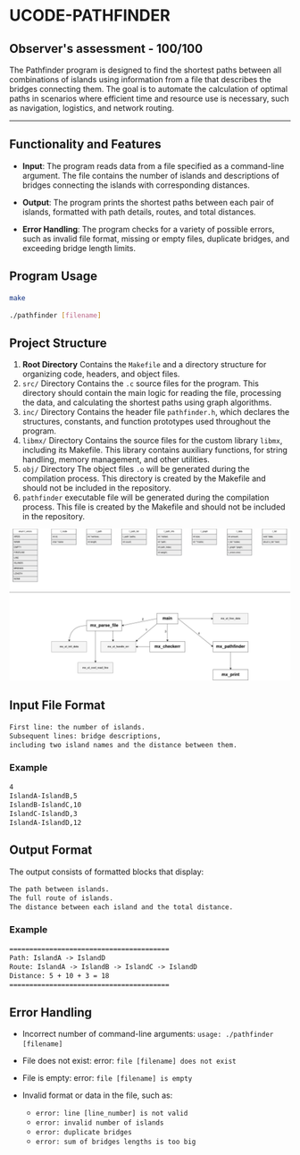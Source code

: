 # UCODE-PATHFINDER
## Observer's assessment - 100/100
The Pathfinder program is designed to find the shortest paths between all combinations of islands using information 
from a file that describes the bridges connecting them. 
The goal is to automate the calculation of optimal paths in scenarios where efficient time and resource use is necessary,
such as navigation, logistics, and network routing.

---

## Functionality and Features

- **Input**: The program reads data from a file specified as a command-line argument.
  The file contains the number of islands and descriptions of bridges connecting the islands with corresponding distances.


- **Output**: The program prints the shortest paths between each pair of islands, 
  formatted with path details, routes, and total distances.


- **Error Handling**: The program checks for a variety of possible errors, such as invalid file format, 
  missing or empty files, duplicate bridges, and exceeding bridge length limits.

## Program Usage

```bash
make
```
```bash
./pathfinder [filename]
```

## Project Structure

1. **Root Directory**
    Contains the `Makefile` and a directory structure for organizing code, headers, and object files. 
2. `src/` Directory
    Contains the `.c` source files for the program. This directory should contain the main logic for reading the file,
    processing the data, and calculating the shortest paths using graph algorithms.
3. `inc/` Directory
    Contains the header file `pathfinder.h`, which declares the structures, 
    constants, and function prototypes used throughout the program. 
4. `libmx/` Directory
    Contains the source files for the custom library `libmx`, including its Makefile. 
    This library contains auxiliary functions, for string handling, memory management, and other utilities. 
5. `obj/` Directory
    The object files `.o` will be generated during the compilation process. 
    This directory is created by the Makefile and should not be included in the repository.
6. `pathfinder` executable file will be generated during the compilation process.
   This file is created by the Makefile and should not be included in the repository.

![UML](pathfinder.drawio.png)

## Input File Format

    First line: the number of islands.
    Subsequent lines: bridge descriptions, 
    including two island names and the distance between them.

### Example
```
4
IslandA-IslandB,5
IslandB-IslandC,10
IslandC-IslandD,3
IslandA-IslandD,12
```

## Output Format

The output consists of formatted blocks that display:

    The path between islands.
    The full route of islands.
    The distance between each island and the total distance.

### Example
```
========================================
Path: IslandA -> IslandD
Route: IslandA -> IslandB -> IslandC -> IslandD
Distance: 5 + 10 + 3 = 18
========================================
```

## Error Handling

* Incorrect number of command-line arguments: `usage: ./pathfinder [filename]`

* File does not exist: error: `file [filename] does not exist`

* File is empty: error: `file [filename] is empty`

* Invalid format or data in the file, such as:
  * `error: line [line_number] is not valid`
  * `error: invalid number of islands`
  * `error: duplicate bridges`
  * `error: sum of bridges lengths is too big`
